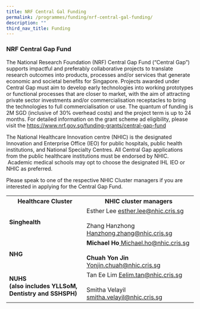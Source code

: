 ```yaml
---
title: NRF Central Gal Funding
permalink: /programmes/funding/nrf-central-gal-funding/
description: ""
third_nav_title: Funding
---
```

### NRF Central Gap Fund

The National Research Foundation (NRF) Central Gap Fund (“Central Gap”) supports impactful and preferably collaborative projects to translate research outcomes into products, processes and/or services that generate economic and societal benefits for Singapore. Projects awarded under Central Gap must aim to develop early technologies into working prototypes or functional processes that are closer to market, with the aim of attracting private sector investments and/or commercialisation receptacles to bring the technologies to full commercialisation or use. The quantum of funding is 2M SGD (inclusive of 30% overhead costs) and the project term is up to 24 months. For detailed information on the grant scheme ad eligibility, please visit the https://www.nrf.gov.sg/funding-grants/central-gap-fund&nbsp;

The National Healthcare Innovation centre (NHIC) is the designated Innovation and Enterprise Office (IEO) for public hospitals, public health institutions, and National Specialty Centres. All Central Gap applications from the public healthcare institutions must be endorsed by NHIC. &nbsp;Academic medical schools may opt to choose the designated IHL IEO or NHIC as preferred.

Please speak to one of the respective NHIC Cluster managers if you are interested in
applying for the Central Gap Fund.

<table>
	<tbody>
		<tr>
			<th>
				Healthcare Cluster
			</th>
			<th>
				NHIC cluster managers
			</th>
		</tr>
		<tr>
			<td><b>Singhealth</b></td>
			<td>Esther Lee <a href="mailto:esther.lee@nhic.cris.sg">esther.lee@nhic.cris.sg</a> <br><br>
				Zhang Hanzhong <a href="mailto:Hanzhong.zhang@nhic.cris.sg">Hanzhong.zhang@nhic.cris.sg</a>
			</td>
		</tr>
		<tr>
			<td><b>NHG</b></td>
			<td><b>Michael Ho</b><a href="mailto:Michael.ho@nhic.cris.sg"> Michael.ho@nhic.cris.sg</a><br><br>
							<b>Chuah Yon Jin</b> <a href="mailto:Yonjin.chuah@nhic.cris.sg">Yonjin.chuah@nhic.cris.sg</a>
			</td>
		</tr>
		<tr>
			<td><b>NUHS<br>
	(also includes YLLSoM, Dentistry and SSHSPH)</b></td>
			<td>Tan Ee Lim <a href="mailto:Eelim.tan@nhic.cris.sg">Eelim.tan@nhic.cris.sg</a> <br><br>
				Smitha Velayil <a href="mailto:smitha.velayil@nhic.cris.sg">smitha.velayil@nhic.cris.sg</a>
			</td>
		</tr>
			</tbody></table>